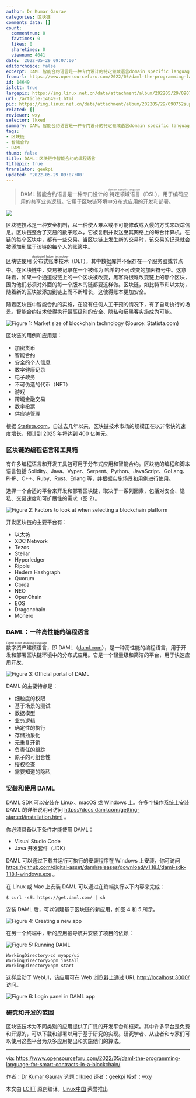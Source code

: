 ```yaml
---
author: Dr Kumar Gaurav
categories: 区块链
comments_data: []
count:
  commentnum: 0
  favtimes: 0
  likes: 0
  sharetimes: 0
  viewnum: 4041
date: '2022-05-29 09:07:00'
editorchoice: false
excerpt: DAML 智能合约语言是一种专门设计的特定领域语言domain specific language（DSL），用于编码应用的共享业务逻辑。它用于区块链环境中分布式应用的开发和部署。
fromurl: https://www.opensourceforu.com/2022/05/daml-the-programming-language-for-smart-contracts-in-a-blockchain/
id: 14649
islctt: true
largepic: https://img.linux.net.cn/data/attachment/album/202205/29/090752supudcno3dufa41j.jpg
url: /article-14649-1.html
pic: https://img.linux.net.cn/data/attachment/album/202205/29/090752supudcno3dufa41j.jpg.thumb.jpg
related: []
reviewer: wxy
selector: lkxed
summary: DAML 智能合约语言是一种专门设计的特定领域语言domain specific language（DSL），用于编码应用的共享业务逻辑。它用于区块链环境中分布式应用的开发和部署。
tags:
- 区块链
- 智能合约
- DAML
thumb: false
title: DAML：区块链中智能合约的编程语言
titlepic: true
translator: geekpi
updated: '2022-05-29 09:07:00'
---
```



> 
> DAML 智能合约语言是一种专门设计的<ruby> 特定领域语言 <rt>  domain specific language </rt></ruby>（DSL），用于编码应用的共享业务逻辑。它用于区块链环境中分布式应用的开发和部署。
> 
> 
> 


![](/data/attachment/album/202205/29/090752supudcno3dufa41j.jpg)


区块链技术是一种安全机制，以一种使人难以或不可能修改或入侵的方式来跟踪信息。区块链整合了交易的数字账本，它被复制并发送至其网络上的每台计算机。在链的每个区块中，都有一些交易。当区块链上发生新的交易时，该交易的记录就会被添加到属于该链的每个人的账簿中。


区块链使用<ruby> 分布式账本技术 <rt>  distributed ledger technology </rt></ruby>（DLT），其中数据库并不保存在一个服务器或节点中。在区块链中，交易被记录在一个被称为<ruby> 哈希 <rt>  hash </rt></ruby>的不可改变的加密符号中。这意味着，如果一个通道或链上的一个区块被改变，黑客将很难改变链上的那个区块，因为他们必须对外面的每一个版本的链都要这样做。区块链，如比特币和以太坊，随着新的区块被添加到链上而不断增长，这使得账本更加安全。


随着区块链中智能合约的实施，在没有任何人工干预的情况下，有了自动执行的场景。智能合约技术使得执行最高级别的安全、隐私和反黑客实施成为可能。


![Figure 1: Market size of blockchain technology (Source: Statista.com)](/data/attachment/album/202205/29/090756ssgxfyytsg55gvz5.jpg)


区块链的用例和应用是：


* 加密货币
* 智能合约
* 安全的个人信息
* 数字健康记录
* 电子政务
* 不可伪造的代币（NFT）
* 游戏
* 跨境金融交易
* 数字投票
* 供应链管理


根据 [Statista.com](http://Statista.com)，自过去几年以来，区块链技术市场的规模正在以非常快的速度增长，预计到 2025 年将达到 400 亿美元。


### 区块链的编程语言和工具箱


有许多编程语言和开发工具包可用于分布式应用和智能合约。区块链的编程和脚本语言包括 Solidity、Java、Vyper、Serpent、Python、JavaScript、GoLang、PHP、C++、Ruby、Rust、Erlang 等，并根据实施场景和用例进行使用。


选择一个合适的平台来开发和部署区块链，取决于一系列因素，包括对安全、隐私、交易速度和可扩展性的需求（图 2）。


![Figure 2: Factors to look at when selecting a blockchain platform](/data/attachment/album/202205/29/091016y6llb46zyi6yllhf.png)


开发区块链的主要平台有：


* 以太坊
* XDC Network
* Tezos
* Stellar
* Hyperledger
* Ripple
* Hedera Hashgraph
* Quorum
* Corda
* NEO
* OpenChain
* EOS
* Dragonchain
* Monero


### DAML：一种高性能的编程语言


<ruby> 数字资产建模语言 <rt>  Digital Asset Modeling Language </rt></ruby>，即 DAML（[daml.com](http://daml.com)），是一种高性能的编程语言，用于开发和部署区块链环境中的分布式应用。它是一个轻量级和简洁的平台，用于快速应用开发。


![Figure 3: Official portal of DAML](/data/attachment/album/202205/29/090757jgb9suijcb5v99zv.jpg)


DAML 的主要特点是：


* 细粒度的权限
* 基于场景的测试
* 数据模型
* 业务逻辑
* 确定性的执行
* 存储抽象化
* 无重复开销
* 负责任的跟踪
* 原子的可组合性
* 授权检查
* 需要知道的隐私


### 安装和使用 DAML


DAML SDK 可以安装在 Linux、macOS 或 Windows 上。在多个操作系统上安装 DAML 的详细说明可访问 <https://docs.daml.com/getting-started/installation.html> 。


你必须具备以下条件才能使用 DAML：


* Visual Studio Code
* Java 开发套件（JDK）


DAML 可以通过下载并运行可执行的安装程序在 Windows 上安装，你可访问 <https://github.com/digital-asset/daml/releases/download/v1.18.1/daml-sdk-1.18.1-windows.exe> 。


在 Linux 或 Mac 上安装 DAML 可以通过在终端执行以下内容来完成：



```
$ curl -sSL https://get.daml.com/ | sh

```

安装 DAML 后，可以创建基于区块链的新应用，如图 4 和 5 所示。


![Figure 4: Creating a new app](/data/attachment/album/202205/29/090757oslz63g9ig66feeh.jpg)


在另一个终端中，新的应用被导航并安装了项目的依赖：


![Figure 5: Running DAML](/data/attachment/album/202205/29/090757g0izc0fppi4kp4m0.jpg)



```
WorkingDirectory>cd myapp/ui
WorkingDirectory>npm install
WorkingDirectory>npm start

```

这样启动了 WebUI，该应用可在 Web 浏览器上通过 URL <http://localhost:3000/> 访问。


![Figure 6: Login panel in DAML app](/data/attachment/album/202205/29/090758l6mttztrlqm6yboq.jpg)


### 研究和开发的范围


区块链技术为不同类别的应用提供了广泛的开发平台和框架。其中许多平台是免费和开源的，可以下载和部署以用于基于研究的实现。研究学者、从业者和专家们可以使用这些平台为众多应用提出和实施他们的算法。




---


via: <https://www.opensourceforu.com/2022/05/daml-the-programming-language-for-smart-contracts-in-a-blockchain/>


作者：[Dr Kumar Gaurav](https://www.opensourceforu.com/author/dr-gaurav-kumar/) 选题：[lkxed](https://github.com/lkxed) 译者：[geekpi](https://github.com/geekpi) 校对：[wxy](https://github.com/wxy)


本文由 [LCTT](https://github.com/LCTT/TranslateProject) 原创编译，[Linux中国](https://linux.cn/) 荣誉推出